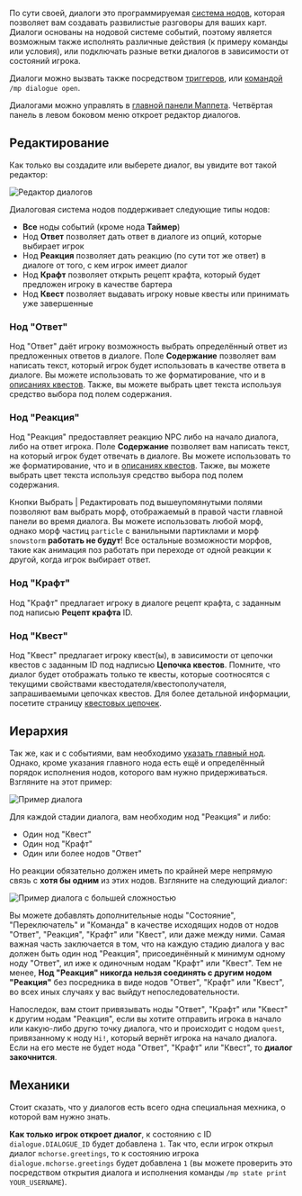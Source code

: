 По сути своей, диалоги это программируемая [система нодов](https://github.com/Andruxioid/mappet_ru/blob/main/%D0%9D%D0%BE%D0%B4%D1%8B.md), которая позволяет вам создавать развилистые разговоры для ваших карт. Диалоги основаны на нодовой системе событий, поэтому является возможным также исполнять различные действия (к примеру команды или условия), или подключать разные ветки диалогов в зависимости от состояний игрока.
 
Диалоги можно вызвать также посредством [триггеров](https://github.com/Andruxioid/mappet_ru/blob/main/%D0%A2%D1%80%D0%B8%D0%B3%D0%B3%D0%B5%D1%80.md), или [командой](https://github.com/mchorse/mappet/wiki/Commands#dialogue-commands) `/mp dialogue open`.
 
Диалогами можно управлять в [главной панели Маппета](https://github.com/Andruxioid/mappet_ru/blob/main/%D0%93%D0%BB%D0%B0%D0%B2%D0%BD%D0%B0%D1%8F%20%D0%BF%D0%B0%D0%BD%D0%B5%D0%BB%D1%8C%20%D0%9C%D0%B0%D0%BF%D0%BF%D0%B5%D1%82%D0%B0.md). Четвёртая панель в левом боковом меню откроет редактор диалогов.
 
## Редактирование
 
Как только вы создадите или выберете диалог, вы увидите вот такой редактор:
 
![Редактор диалогов](https://i.imgur.com/vbNscqe.png)
 
Диалоговая система нодов поддерживает следующие типы нодов:
 
* **Все** ноды событий (кроме нода **Таймер**)
* Нод **Ответ** позволяет дать ответ в диалоге из опций, которые выбирает игрок
* Нод **Реакция** позволяет дать реакцию (по сути тот же ответ) в диалоге от того, с кем игрок имеет диалог
* Нод **Крафт** позволяет открыть рецепт крафта, который будет предложен игроку в качестве бартера
* Нод **Квест** позволяет выдавать игроку новые квесты или принимать уже завершенные
 
### Нод "Ответ"
 
Нод "Ответ" даёт игроку возможность выбрать определённый ответ из предложенных ответов в диалоге. Поле **Содержание** позволяет вам написать текст, который игрок будет использовать в качестве ответа в диалоге. Вы можете использовать то же форматирование, что и в [описаниях квестов](https://github.com/Andruxioid/mappet_ru/blob/main/%D0%9A%D0%B2%D0%B5%D1%81%D1%82%D1%8B.md#%D1%84%D0%BE%D1%80%D0%BC%D0%B0%D1%82%D0%B8%D1%80%D0%BE%D0%B2%D0%B0%D0%BD%D0%B8%D0%B5-%D0%BE%D0%BF%D0%B8%D1%81%D0%B0%D0%BD%D0%B8%D1%8F). Также, вы можете выбрать цвет текста используя средство выбора под полем содержания.
 
### Нод "Реакция"
 
Нод "Реакция" предоставляет реакцию NPC либо на начало диалога, либо на ответ игрока. Поле **Содержание** позволяет вам написать текст, на который игрок будет отвечать в диалоге. Вы можете использовать то же форматирование, что и в [описаниях квестов](https://github.com/Andruxioid/mappet_ru/blob/main/%D0%9A%D0%B2%D0%B5%D1%81%D1%82%D1%8B.md#%D1%84%D0%BE%D1%80%D0%BC%D0%B0%D1%82%D0%B8%D1%80%D0%BE%D0%B2%D0%B0%D0%BD%D0%B8%D0%B5-%D0%BE%D0%BF%D0%B8%D1%81%D0%B0%D0%BD%D0%B8%D1%8F). Также, вы можете выбрать цвет текста используя средство выбора под полем содержания.
 
Кнопки Выбрать | Редактировать под вышеупомянутыми полями позволяют вам выбрать морф, отображаемый в правой части главной панели во время диалога. Вы можете использовать любой морф, однако морф частиц `particle` с ванильными партиклами и морф `snowstorm` **работать не будут**! Все остальные возможности морфов, такие как анимация поз работать при переходе от одной реакции к другой, когда игрок выбирает ответ.
 
### Нод "Крафт"
 
Нод "Крафт" предлагает игроку в диалоге рецепт крафта, с заданным под написью **Рецепт крафта** ID. 
 
### Нод "Квест"
 
Нод "Квест" предлагает игроку квест(ы), в зависимости от цепочки квестов с заданным ID под надписью **Цепочка квестов**. Помните, что диалог будет отображать только те квесты, которые соотносятся с текущими свойствами квестодателя/квестополучателя, запрашиваемыми цепочках квестов. Для более детальной информации, посетите страницу [квестовых цепочек](https://github.com/Andruxioid/mappet_ru/blob/main/%D0%A6%D0%B5%D0%BF%D0%BE%D1%87%D0%BA%D0%B8-%D0%BA%D0%B2%D0%B5%D1%81%D1%82%D0%BE%D0%B2.md#%D0%BD%D0%BE%D0%B4-%D0%BA%D0%B2%D0%B5%D1%81%D1%82%D0%B0).
 
## Иерархия
 
Так же, как и с событиями, вам необходимо [указать главный нод](https://github.com/Andruxioid/mappet_ru/blob/main/%D0%A1%D0%BE%D0%B1%D1%8B%D1%82%D0%B8%D1%8F.md#%D0%B8%D0%B5%D1%80%D0%B0%D1%80%D1%85%D0%B8%D1%8F). Однако, кроме указания главного нода есть ещё и определённый порядок исполнения нодов, которого вам нужно придерживаться. Взгляните на этот пример: 
 
![Пример диалога](https://i.imgur.com/GO9qmEl.png)
 
Для каждой стадии диалога, вам необходим нод "Реакция" и либо:
 
* Один нод "Квест"
* Один нод "Крафт"
* Один или более нодов "Ответ"
 
Но реакции обязательно должен иметь по крайней мере непрямую связь с **хотя бы одним** из этих нодов. Взгляните на следующий диалог:
 
![Пример диалога с большей сложностью](https://i.imgur.com/GDrmfVv.png)
 
Вы можете добавлять дополнительные ноды "Состояние", "Переключатель" и "Команда" в качестве исходящих нодов от нодов "Ответ", "Реакция", "Крафт" или "Квест", или даже между ними. Самая важная часть заключается в том, что на каждую стадию диалога у вас должен быть один нод "Реакция", присоединённый к минимум одному ноду "Ответ", ил иже к одиночным нодам "Крафт" или "Квест". Тем не менее, **Нод "Реакция" никогда нельзя соединять с другим нодом "Реакция"** без посредника в виде нодов "Ответ", "Крафт" или "Квест", во всех иных случаях у вас выйдут непоследовательности.
 
Напоследок, вам стоит привязывать ноды "Ответ", "Крафт" или "Квест" к другим нодам "Реакция", если вы хотите отправить игрока в начало или какую-либо другю точку диалога, что и происходит с нодом `quest`, привязанному к ноду `Hi!`, который вернёт игрока на начало диалога. Если на его месте не будет нода "Ответ", "Крафт" или "Квест", то **диалог закочнится**.
 
## Механики
 
Стоит сказать, что у диалогов есть всего одна специальная мехника, о которой вам нужно знать.
 
**Как только игрок откроет диалог**, к состоянию с ID `dialogue.DIALOGUE_ID` будет добавлена `1`. Так что, если игрок открыл диалог `mchorse.greetings`, то к состоянию игрока `dialogue.mchorse.greetings` будет добавлена `1` (вы можете проверить это посредством открытия диалога и исполнения команды `/mp state print YOUR_USERNAME`).

